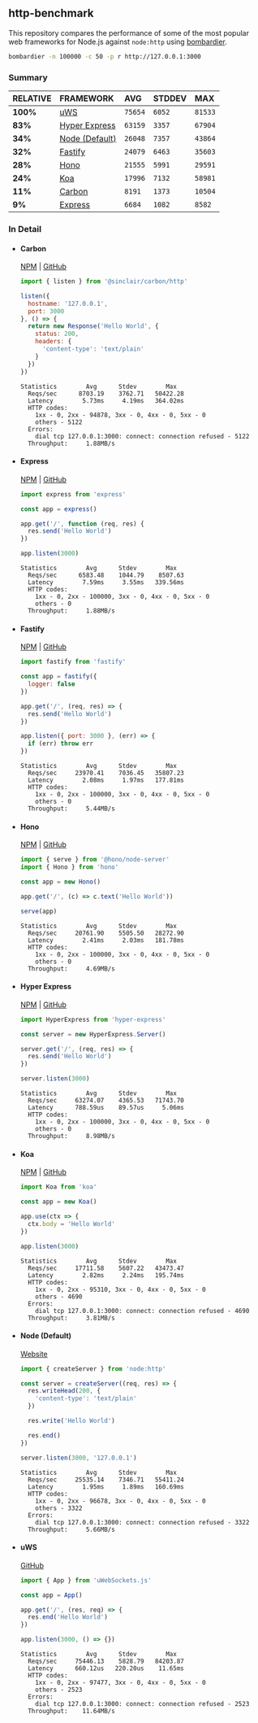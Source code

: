 ## http-benchmark

This repository compares the performance of some of the most popular web frameworks for Node.js against `node:http` using [bombardier](https://github.com/codesenberg/bombardier).

```bash
bombardier -n 100000 -c 50 -p r http://127.0.0.1:3000
```

### Summary

| RELATIVE | FRAMEWORK | AVG | STDDEV | MAX |
| :--- | :--- | :--- | :--- | :--- |
| **100%** | [uWS](#uws) | `75654` | `6052` | `81533` |
| **83%** | [Hyper Express](#hyper-express) | `63159` | `3357` | `67904` |
| **34%** | [Node (Default)](#node-default) | `26048` | `7357` | `43864` |
| **32%** | [Fastify](#fastify) | `24079` | `6463` | `35603` |
| **28%** | [Hono](#hono) | `21555` | `5991` | `29591` |
| **24%** | [Koa](#koa) | `17996` | `7132` | `58981` |
| **11%** | [Carbon](#carbon) | `8191` | `1373` | `10504` |
| **9%** | [Express](#express) | `6684` | `1082` | `8582` |


### In Detail

- #### Carbon
  [NPM](https://npmjs.com/@sinclair/carbon) | [GitHub](https://github.com/sinclairzx81/carbon)
  ```js
  import { listen } from '@sinclair/carbon/http'

  listen({
    hostname: '127.0.0.1',
    port: 3000
  }, () => {
    return new Response('Hello World', {
      status: 200,
      headers: {
        'content-type': 'text/plain'
      }
    })
  })
  ```

  ```
  Statistics        Avg      Stdev        Max
    Reqs/sec      8703.19    3762.71   50422.28
    Latency        5.73ms     4.19ms   364.02ms
    HTTP codes:
      1xx - 0, 2xx - 94878, 3xx - 0, 4xx - 0, 5xx - 0
      others - 5122
    Errors:
      dial tcp 127.0.0.1:3000: connect: connection refused - 5122
    Throughput:     1.88MB/s
  ```

- #### Express
  [NPM](https://npmjs.com/express) | [GitHub](https://github.com/expressjs/express)
  ```js
  import express from 'express'

  const app = express()

  app.get('/', function (req, res) {
    res.send('Hello World')
  })

  app.listen(3000)
  ```

  ```
  Statistics        Avg      Stdev        Max
    Reqs/sec      6583.48    1044.79    8507.63
    Latency        7.59ms     3.55ms   339.56ms
    HTTP codes:
      1xx - 0, 2xx - 100000, 3xx - 0, 4xx - 0, 5xx - 0
      others - 0
    Throughput:     1.88MB/s
  ```

- #### Fastify
  [NPM](https://npmjs.com/fastify) | [GitHub](https://github.com/fastify/fastify)
  ```js
  import fastify from 'fastify'

  const app = fastify({
    logger: false
  })

  app.get('/', (req, res) => {
    res.send('Hello World')
  })

  app.listen({ port: 3000 }, (err) => {
    if (err) throw err
  })
  ```

  ```
  Statistics        Avg      Stdev        Max
    Reqs/sec     23970.41    7036.45   35807.23
    Latency        2.08ms     1.97ms   177.81ms
    HTTP codes:
      1xx - 0, 2xx - 100000, 3xx - 0, 4xx - 0, 5xx - 0
      others - 0
    Throughput:     5.44MB/s
  ```

- #### Hono
  [NPM](https://npmjs.com/hono) | [GitHub](https://github.com/honojs/hono)
  ```js
  import { serve } from '@hono/node-server'
  import { Hono } from 'hono'

  const app = new Hono()

  app.get('/', (c) => c.text('Hello World'))

  serve(app)
  ```

  ```
  Statistics        Avg      Stdev        Max
    Reqs/sec     20761.90    5505.50   28272.90
    Latency        2.41ms     2.03ms   181.78ms
    HTTP codes:
      1xx - 0, 2xx - 100000, 3xx - 0, 4xx - 0, 5xx - 0
      others - 0
    Throughput:     4.69MB/s
  ```

- #### Hyper Express
  [NPM](https://npmjs.com/hyper-express) | [GitHub](https://github.com/kartikk221/hyper-express)
  ```js
  import HyperExpress from 'hyper-express'

  const server = new HyperExpress.Server()

  server.get('/', (req, res) => {
    res.send('Hello World')
  })

  server.listen(3000)
  ```

  ```
  Statistics        Avg      Stdev        Max
    Reqs/sec     63274.07    4365.53   71743.70
    Latency      788.59us    89.57us     5.06ms
    HTTP codes:
      1xx - 0, 2xx - 100000, 3xx - 0, 4xx - 0, 5xx - 0
      others - 0
    Throughput:     8.98MB/s
  ```

- #### Koa
  [NPM](https://npmjs.com/koa) | [GitHub](https://github.com/koajs/koa)
  ```js
  import Koa from 'koa'

  const app = new Koa()

  app.use(ctx => {
    ctx.body = 'Hello World'
  })

  app.listen(3000)
  ```

  ```
  Statistics        Avg      Stdev        Max
    Reqs/sec     17711.58    5607.22   43473.47
    Latency        2.82ms     2.24ms   195.74ms
    HTTP codes:
      1xx - 0, 2xx - 95310, 3xx - 0, 4xx - 0, 5xx - 0
      others - 4690
    Errors:
      dial tcp 127.0.0.1:3000: connect: connection refused - 4690
    Throughput:     3.81MB/s
  ```

- #### Node (Default)
  [Website](https://nodejs.org/api/http.html)
  ```js
  import { createServer } from 'node:http'

  const server = createServer((req, res) => {
    res.writeHead(200, {
      'content-type': 'text/plain'
    })

    res.write('Hello World')

    res.end()
  })

  server.listen(3000, '127.0.0.1')
  ```

  ```
  Statistics        Avg      Stdev        Max
    Reqs/sec     25535.14    7346.71   55411.24
    Latency        1.95ms     1.89ms   160.69ms
    HTTP codes:
      1xx - 0, 2xx - 96678, 3xx - 0, 4xx - 0, 5xx - 0
      others - 3322
    Errors:
      dial tcp 127.0.0.1:3000: connect: connection refused - 3322
    Throughput:     5.66MB/s
  ```

- #### uWS
  [GitHub](https://github.com/uNetworking/uWebSockets.js)
  ```js
  import { App } from 'uWebSockets.js'

  const app = App()

  app.get('/', (res, req) => {
    res.end('Hello World')
  })

  app.listen(3000, () => {})
  ```

  ```
  Statistics        Avg      Stdev        Max
    Reqs/sec     75446.13    5828.79   84203.87
    Latency      660.12us   220.20us    11.65ms
    HTTP codes:
      1xx - 0, 2xx - 97477, 3xx - 0, 4xx - 0, 5xx - 0
      others - 2523
    Errors:
      dial tcp 127.0.0.1:3000: connect: connection refused - 2523
    Throughput:    11.64MB/s
  ```


